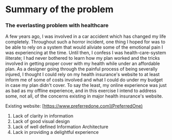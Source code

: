 # Summary of the problem

### The everlasting problem with healthcare

A few years ago, I was involved in a car accident which has changed my life completely. Throughout such a horror incident, one thing I hoped for was to be able to rely on a system that would aliviate some of the emotional pain I was experiencing at the time. Until then, I confess I was health-care-system iliterate; I had never bothered to learn how my plan worked and the tricks involved in getting proper cover with my health while under an affordable plan. As a designer going through the painful process of being severally injured, I thought I could rely on my health insurance's website to at least inform me of some of costs involved and what I could do under my budget in case my plan didn't cover. To say the least, my online experience was just as bad as my offline experience, and in this exercise I intend to address some, not all, of the concerns existing in major health insurance's website.

Existing website: [https://www.preferredone.com](PreferredOne)

1. Lack of clarity in information 
2. Lack of good visual design
3. Lack of well defined Information Architecture
4. Lack in providing a delightful experience



